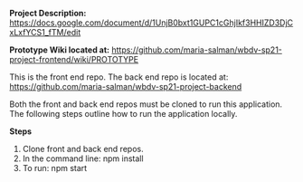 **Project Description:**
https://docs.google.com/document/d/1UnjB0bxt1GUPC1cGhjIkf3HHIZD3DjCxLxfYCS1_fTM/edit

**Prototype Wiki located at:**
https://github.com/maria-salman/wbdv-sp21-project-frontend/wiki/PROTOTYPE

This is the front end repo. The back end repo is located at: 
https://github.com/maria-salman/wbdv-sp21-project-backend

Both the front and back end repos must be cloned to run this application. The following steps outline how to run the application locally.

**Steps**
1. Clone front and back end repos.
2. In the command line: npm install
3. To run: npm start
